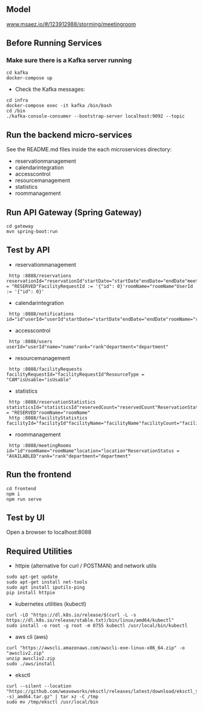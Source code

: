 # 

## Model
www.msaez.io/#/123912988/storming/meetingroom

## Before Running Services
### Make sure there is a Kafka server running
```
cd kafka
docker-compose up
```
- Check the Kafka messages:
```
cd infra
docker-compose exec -it kafka /bin/bash
cd /bin
./kafka-console-consumer --bootstrap-server localhost:9092 --topic
```

## Run the backend micro-services
See the README.md files inside the each microservices directory:

- reservationmanagement
- calendarintegration
- accesscontrol
- resourcemanagement
- statistics
- roommanagement


## Run API Gateway (Spring Gateway)
```
cd gateway
mvn spring-boot:run
```

## Test by API
- reservationmanagement
```
 http :8088/reservations reservationId="reservationId"startDate="startDate"endDate="endDate"meetingName="meetingName"location="location"ReservationStatus = "RESERVED"FacilityRequestId := '{"id": 0}'roomName="roomName"UserId := '{"id": 0}'
```
- calendarintegration
```
 http :8088/notifications id="id"userId="userId"startDate="startDate"endDate="endDate"roomName="roomName"location="location"message="message"meetingName="meetingName"
```
- accesscontrol
```
 http :8088/users userId="userId"name="name"rank="rank"department="department"
```
- resourcemanagement
```
 http :8088/facilityRequests facilityRequestId="facilityRequestId"ResourceType = "CAM"isUsable="isUsable"
```
- statistics
```
 http :8088/reservationStatistics statisticsId="statisticsId"reservedCount="reservedCount"ReservationStatus = "RESERVED"roomName="roomName"
 http :8088/facilityStatistics facilityId="facilityId"facilityName="facilityName"facilityCount="facilityCount"
```
- roommanagement
```
 http :8088/meetingRooms id="id"roomName="roomName"location="location"ReservationStatus = "AVAILABLED"rank="rank"department="department"
```


## Run the frontend
```
cd frontend
npm i
npm run serve
```

## Test by UI
Open a browser to localhost:8088

## Required Utilities

- httpie (alternative for curl / POSTMAN) and network utils
```
sudo apt-get update
sudo apt-get install net-tools
sudo apt install iputils-ping
pip install httpie
```

- kubernetes utilities (kubectl)
```
curl -LO "https://dl.k8s.io/release/$(curl -L -s https://dl.k8s.io/release/stable.txt)/bin/linux/amd64/kubectl"
sudo install -o root -g root -m 0755 kubectl /usr/local/bin/kubectl
```

- aws cli (aws)
```
curl "https://awscli.amazonaws.com/awscli-exe-linux-x86_64.zip" -o "awscliv2.zip"
unzip awscliv2.zip
sudo ./aws/install
```

- eksctl 
```
curl --silent --location "https://github.com/weaveworks/eksctl/releases/latest/download/eksctl_$(uname -s)_amd64.tar.gz" | tar xz -C /tmp
sudo mv /tmp/eksctl /usr/local/bin
```
